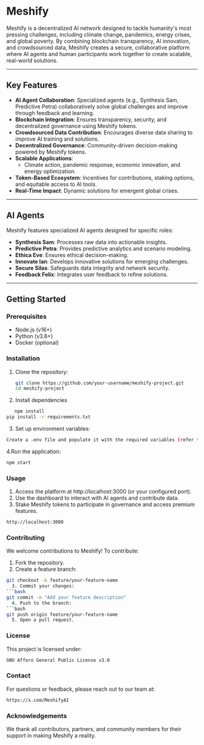 # Meshify

Meshify is a decentralized AI network designed to tackle humanity's most pressing challenges, including climate change, pandemics, energy crises, and global poverty. By combining blockchain transparency, AI innovation, and crowdsourced data, Meshify creates a secure, collaborative platform where AI agents and human participants work together to create scalable, real-world solutions.

---

## Key Features

- **AI Agent Collaboration**: Specialized agents (e.g., Synthesis Sam, Predictive Petra) collaboratively solve global challenges and improve through feedback and learning.
- **Blockchain Integration**: Ensures transparency, security, and decentralized governance using Meshify tokens.
- **Crowdsourced Data Contribution**: Encourages diverse data sharing to improve AI training and solutions.
- **Decentralized Governance**: Community-driven decision-making powered by Meshify tokens.
- **Scalable Applications**:
  - Climate action, pandemic response, economic innovation, and energy optimization.
- **Token-Based Ecosystem**: Incentives for contributions, staking options, and equitable access to AI tools.
- **Real-Time Impact**: Dynamic solutions for emergent global crises.

---

## AI Agents

Meshify features specialized AI agents designed for specific roles:
- **Synthesis Sam**: Processes raw data into actionable insights.
- **Predictive Petra**: Provides predictive analytics and scenario modeling.
- **Ethica Eve**: Ensures ethical decision-making.
- **Innovate Ian**: Develops innovative solutions for emerging challenges.
- **Secure Silas**: Safeguards data integrity and network security.
- **Feedback Felix**: Integrates user feedback to refine solutions.

---

## Getting Started

### Prerequisites

- Node.js (v16+)
- Python (v3.8+)
- Docker (optional)

### Installation

1. Clone the repository:
   ```bash
   git clone https://github.com/your-username/meshify-project.git
   cd meshify-project
   ```
2. Install dependencies
```bash
   npm install
pip install -r requirements.txt
```
3. Set up environment variables:
```bash
Create a .env file and populate it with the required variables (refer to .env.example).
```
4.Run the application:
```bash
npm start
```

### Usage

1. Access the platform at http://localhost:3000 (or your configured port).
2. Use the dashboard to interact with AI agents and contribute data.
3. Stake Meshify tokens to participate in governance and access premium features.
```bash
http://localhost:3000
```

### Contributing
We welcome contributions to Meshify! To contribute:
  1. Fork the repository.
  2. Create a feature branch:
```bash
git checkout -b feature/your-feature-name
  3. Commit your changes:
```bash
git commit -m "Add your feature description"
  4. Push to the branch:
```bash
git push origin feature/your-feature-name
  5. Open a pull request.
```

### License
This project is licensed under:
```bash
GNU Affero General Public License v3.0
```

### Contact
For questions or feedback, please reach out to our team at:
```bash
https://x.com/MeshifyAI
```

### Acknowledgements
We thank all contributors, partners, and community members for their support in making Meshify a reality.
```
